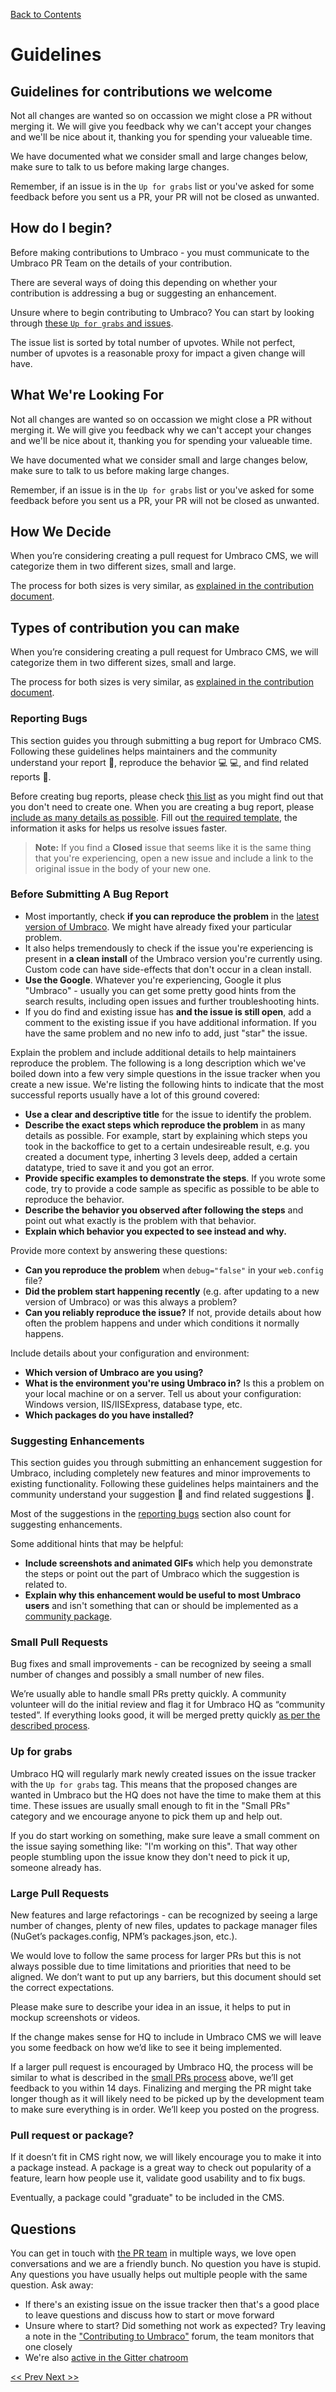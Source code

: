[Back to Contents](1_CONTENTS.md)

# Guidelines

## Guidelines for contributions we welcome

Not all changes are wanted so on occassion we might close a PR without merging it. We will give you feedback why we can't accept your changes and we'll be nice about it, thanking you for spending your valueable time.

We have documented what we consider small and large changes below, make sure to talk to us before making large changes.

Remember, if an issue is in the `Up for grabs` list or you've asked for some feedback before you sent us a PR, your PR will not be closed as unwanted.

## How do I begin?

Before making contributions to Umbraco - you must communicate to the Umbraco PR Team on the details of your contribution.

There are several ways of doing this depending on whether your contribution is addressing a bug or suggesting an enhancement.

Unsure where to begin contributing to Umbraco? You can start by looking through [these `Up for grabs` and issues](http://issues.umbraco.org/issues/U4?q=%28project%3A+%7BU4%7D+Difficulty%3A+%7BVery+Easy%7D+%23Easy+%23Unresolved+Priority%3A+Normal+%23Major+%23Show-stopper+State%3A+-%7BIn+Progress%7D+sort+by%3A+votes+Affected+versions%3A+-6.*+Affected+versions%3A+-4.*%29+OR+%28tag%3A+%7BUp+For+Grabs%7D+%23Unresolved+%29).

The issue list is sorted by total number of upvotes. While not perfect, number of upvotes is a reasonable proxy for impact a given change will have.

## What We're Looking For

Not all changes are wanted so on occassion we might close a PR without merging it. We will give you feedback why we can't accept your changes and we'll be nice about it, thanking you for spending your valueable time.

We have documented what we consider small and large changes below, make sure to talk to us before making large changes.

Remember, if an issue is in the `Up for grabs` list or you've asked for some feedback before you sent us a PR, your PR will not be closed as unwanted.

## How We Decide

When you’re considering creating a pull request for Umbraco CMS, we will categorize them in two different sizes, small and large.

The process for both sizes is very similar, as [explained in the contribution document](CONTRIBUTING.md#how-do-i-begin).

## Types of contribution you can make

When you’re considering creating a pull request for Umbraco CMS, we will categorize them in two different sizes, small and large.

The process for both sizes is very similar, as [explained in the contribution document](CONTRIBUTING.md#how-do-i-begin).

### Reporting Bugs
This section guides you through submitting a bug report for Umbraco CMS. Following these guidelines helps maintainers and the community understand your report 📝, reproduce the behavior 💻 💻, and find related reports 🔎.

Before creating bug reports, please check [this list](#before-submitting-a-bug-report) as you might find out that you don't need to create one. When you are creating a bug report, please [include as many details as possible](#how-do-i-submit-a-good-bug-report). Fill out [the required template](http://issues.umbraco.org/issues#newissue=61-30118), the information it asks for helps us resolve issues faster.

> **Note:** If you find a **Closed** issue that seems like it is the same thing that you're experiencing, open a new issue and include a link to the original issue in the body of your new one.

### Before Submitting A Bug Report

  * Most importantly, check **if you can reproduce the problem** in the [latest version of Umbraco](https://our.umbraco.org/download/). We might have already fixed your particular problem.
  * It also helps tremendously to check if the issue you're experiencing is present in **a clean install** of the Umbraco version you're currently using. Custom code can have side-effects that don't occur in a clean install.
  * **Use the Google**. Whatever you're experiencing, Google it plus "Umbraco" - usually you can get some pretty good hints from the search results, including open issues and further troubleshooting hints.
  * If you do find and existing issue has **and the issue is still open**, add a comment to the existing issue if you have additional information. If you have the same problem and no new info to add, just "star" the issue.

Explain the problem and include additional details to help maintainers reproduce the problem. The following is a long description which we've boiled down into a few very simple questions in the issue tracker when you create a new issue. We're listing the following hints to indicate that the most successful reports usually have a lot of this ground covered:

  * **Use a clear and descriptive title** for the issue to identify the problem.
  * **Describe the exact steps which reproduce the problem** in as many details as possible. For example, start by explaining which steps you took in the backoffice to get to a certain undesireable result, e.g. you created a document type, inherting 3 levels deep, added a certain datatype, tried to save it and you got an error.
  * **Provide specific examples to demonstrate the steps**. If you wrote some code, try to provide a code sample as specific as possible to be able to reproduce the behavior.
  * **Describe the behavior you observed after following the steps** and point out what exactly is the problem with that behavior.
  * **Explain which behavior you expected to see instead and why.**

Provide more context by answering these questions:

  * **Can you reproduce the problem** when `debug="false"` in your `web.config` file?
  * **Did the problem start happening recently** (e.g. after updating to a new version of Umbraco) or was this always a problem?
  * **Can you reliably reproduce the issue?** If not, provide details about how often the problem happens and under which conditions it normally happens.

Include details about your configuration and environment:

  * **Which version of Umbraco are you using?** 
  * **What is the environment you're using Umbraco in?** Is this a problem on your local machine or on a server. Tell us about your configuration: Windows version, IIS/IISExpress, database type, etc.
  * **Which packages do you have installed?**

### Suggesting Enhancements

This section guides you through submitting an enhancement suggestion for Umbraco, including completely new features and minor improvements to existing functionality. Following these guidelines helps maintainers and the community understand your suggestion 📝 and find related suggestions 🔎.

Most of the suggestions in the [reporting bugs](#reporting-bugs) section also count for suggesting enhancements.

Some additional hints that may be helpful:

  * **Include screenshots and animated GIFs** which help you demonstrate the steps or point out the part of Umbraco which the suggestion is related to.
  * **Explain why this enhancement would be useful to most Umbraco users** and isn't something that can or should be implemented as a [community package](https://our.umbraco.org/projects/).

### Small Pull Requests
Bug fixes and small improvements - can be recognized by seeing a small number of changes and possibly a small number of new files.

We’re usually able to handle small PRs pretty quickly. A community volunteer will do the initial review and flag it for Umbraco HQ as “community tested”. If everything looks good, it will be merged pretty quickly [as per the described process](REVIEW_PROCESS.md).

### Up for grabs

Umbraco HQ will regularly mark newly created issues on the issue tracker with the `Up for grabs` tag. This means that the proposed changes are wanted in Umbraco but the HQ does not have the time to make them at this time. These issues are usually small enough to fit in the "Small PRs" category and we encourage anyone to pick them up and help out.  

If you do start working on something, make sure leave a small comment on the issue saying something like: "I'm working on this". That way other people stumbling upon the issue know they don't need to pick it up, someone already has.

### Large Pull Requests
New features and large refactorings - can be recognized by seeing a large number of changes, plenty of new files, updates to package manager files (NuGet’s packages.config, NPM’s packages.json, etc.).  

We would love to follow the same process for larger PRs but this is not always possible due to time limitations and priorities that need to be aligned. We don’t want to put up any barriers, but this document should set the correct expectations.  

Please make sure to describe your idea in an issue, it helps to put in mockup screenshots or videos.  

If the change makes sense for HQ to include in Umbraco CMS we will leave you some feedback on how we’d like to see it being implemented. 

If a larger pull request is encouraged by Umbraco HQ, the process will be similar to what is described in the [small PRs process](#small-prs) above, we’ll get feedback to you within 14 days. Finalizing and merging the PR might take longer though as it will likely need to be picked up by the development team to make sure everything is in order. We’ll keep you posted on the progress.

### Pull request or package?

If it doesn’t fit in CMS right now, we will likely encourage you to make it into a package instead. A package is a great way to check out popularity of a feature, learn how people use it, validate good usability and to fix bugs.  

Eventually, a package could "graduate" to be included in the CMS.

## Questions

You can get in touch with [the PR team](#the-pr-team) in multiple ways, we love open conversations and we are a friendly bunch. No question you have is stupid. Any questions you have usually helps out multiple people with the same question. Ask away:

- If there's an existing issue on the issue tracker then that's a good place to leave questions and discuss how to start or move forward
- Unsure where to start? Did something not work as expected? Try leaving a note in the ["Contributing to Umbraco"](https://our.umbraco.org/forum/contributing-to-umbraco-cms/) forum, the team monitors that one closely
- We're also [active in the Gitter chatroom](https://gitter.im/umbraco/Umbraco-CMS)

[<< Prev ](3_QUICK_START.md)[ Next >>](4_GUIDELINES.md)
